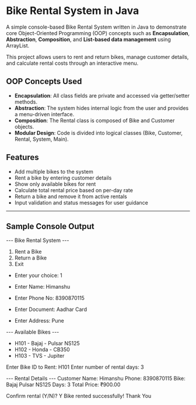 #  Bike Rental System in Java
A simple console-based Bike Rental System written in Java to demonstrate core Object-Oriented Programming (OOP) concepts such as **Encapsulation**, **Abstraction**, **Composition**, and **List-based data management** using ArrayList.

This project allows users to rent and return bikes, manage customer details, and calculate rental costs through an interactive menu.
##  OOP Concepts Used
-  **Encapsulation**: All class fields are private and accessed via getter/setter methods.
-  **Abstraction**: The system hides internal logic from the user and provides a menu-driven interface.
-  **Composition**: The Rental class is composed of Bike and Customer objects.
-  **Modular Design**: Code is divided into logical classes (Bike, Customer, Rental, System, Main).

##  Features

- Add multiple bikes to the system
- Rent a bike by entering customer details
- Show only available bikes for rent
- Calculate total rental price based on per-day rate
- Return a bike and remove it from active rentals
- Input validation and status messages for user guidance

---

##  Sample Console Output
--- Bike Rental System ---
1. Rent a Bike
2. Return a Bike
3. Exit
- Enter your choice: 1

- Enter Name: Himanshu
- Enter Phone No: 8390870115
- Enter Document: Aadhar Card
- Enter Address: Pune

--- Available Bikes ---
- H101 - Bajaj - Pulsar NS125
- H102 - Honda - CB350
- H103 - TVS - Jupiter
  
 Enter Bike ID to Rent: H101
 Enter number of rental days: 3


--- Rental Details ---
 Customer Name: Himanshu
 Phone: 8390870115
 Bike: Bajaj Pulsar NS125
 Days: 3
 Total Price: ₹900.00
 
 Confirm rental (Y/N)? Y
 Bike rented successfully!
 Thank You









